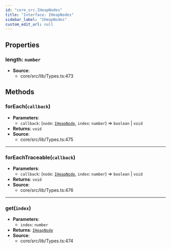 ```yaml
---
id: "core_src.IHeapNodes"
title: "Interface: IHeapNodes"
sidebar_label: "IHeapNodes"
custom_edit_url: null
---
```


## Properties

### <a id="length" name="length"></a> **length**: `number`

 * **Source**:
    * core/src/lib/Types.ts:473

## Methods

### <a id="foreach"></a>**forEach**(`callback`)

 * **Parameters**:
    * `callback`: (`node`: [`IHeapNode`](core_src.IHeapNode.md), `index`: `number`) => `boolean` \| `void`
 * **Returns**: `void`
 * **Source**:
    * core/src/lib/Types.ts:475

___

### <a id="foreachtraceable"></a>**forEachTraceable**(`callback`)

 * **Parameters**:
    * `callback`: (`node`: [`IHeapNode`](core_src.IHeapNode.md), `index`: `number`) => `boolean` \| `void`
 * **Returns**: `void`
 * **Source**:
    * core/src/lib/Types.ts:476

___

### <a id="get"></a>**get**(`index`)

 * **Parameters**:
    * `index`: `number`
 * **Returns**: [`IHeapNode`](core_src.IHeapNode.md)
 * **Source**:
    * core/src/lib/Types.ts:474
